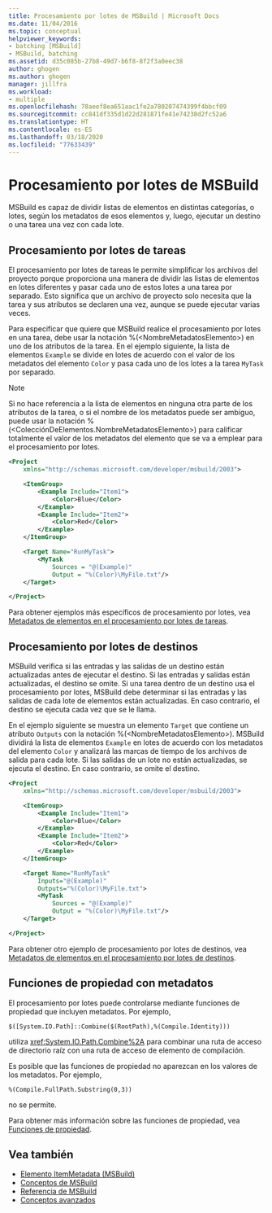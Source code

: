 ```yaml
---
title: Procesamiento por lotes de MSBuild | Microsoft Docs
ms.date: 11/04/2016
ms.topic: conceptual
helpviewer_keywords:
- batching [MSBuild]
- MSBuild, batching
ms.assetid: d35c085b-27b8-49d7-b6f8-8f2f3a0eec38
author: ghogen
ms.author: ghogen
manager: jillfra
ms.workload:
- multiple
ms.openlocfilehash: 78aeef8ea651aac1fe2a780207474399f4bbcf09
ms.sourcegitcommit: cc841df335d1d22d281871fe41e74238d2fc52a6
ms.translationtype: HT
ms.contentlocale: es-ES
ms.lasthandoff: 03/18/2020
ms.locfileid: "77633439"
---
```

# <a name="msbuild-batching"></a>Procesamiento por lotes de MSBuild

MSBuild es capaz de dividir listas de elementos en distintas categorías, o lotes, según los metadatos de esos elementos y, luego, ejecutar un destino o una tarea una vez con cada lote.

## <a name="task-batching"></a>Procesamiento por lotes de tareas

El procesamiento por lotes de tareas le permite simplificar los archivos del proyecto porque proporciona una manera de dividir las listas de elementos en lotes diferentes y pasar cada uno de estos lotes a una tarea por separado. Esto significa que un archivo de proyecto solo necesita que la tarea y sus atributos se declaren una vez, aunque se puede ejecutar varias veces.

Para especificar que quiere que MSBuild realice el procesamiento por lotes en una tarea, debe usar la notación %(\<NombreMetadatosElemento>) en uno de los atributos de la tarea. En el ejemplo siguiente, la lista de elementos `Example` se divide en lotes de acuerdo con el valor de los metadatos del elemento `Color` y pasa cada uno de los lotes a la tarea `MyTask` por separado.

> [!NOTE]
> Si no hace referencia a la lista de elementos en ninguna otra parte de los atributos de la tarea, o si el nombre de los metadatos puede ser ambiguo, puede usar la notación %(\<ColecciónDeElementos.NombreMetadatosElemento>) para calificar totalmente el valor de los metadatos del elemento que se va a emplear para el procesamiento por lotes.

```xml
<Project
    xmlns="http://schemas.microsoft.com/developer/msbuild/2003">

    <ItemGroup>
        <Example Include="Item1">
            <Color>Blue</Color>
        </Example>
        <Example Include="Item2">
            <Color>Red</Color>
        </Example>
    </ItemGroup>

    <Target Name="RunMyTask">
        <MyTask
            Sources = "@(Example)"
            Output = "%(Color)\MyFile.txt"/>
    </Target>

</Project>
```

Para obtener ejemplos más específicos de procesamiento por lotes, vea [Metadatos de elementos en el procesamiento por lotes de tareas](../msbuild/item-metadata-in-task-batching.md).

## <a name="target-batching"></a>Procesamiento por lotes de destinos

MSBuild verifica si las entradas y las salidas de un destino están actualizadas antes de ejecutar el destino. Si las entradas y salidas están actualizadas, el destino se omite. Si una tarea dentro de un destino usa el procesamiento por lotes, MSBuild debe determinar si las entradas y las salidas de cada lote de elementos están actualizadas. En caso contrario, el destino se ejecuta cada vez que se le llama.

En el ejemplo siguiente se muestra un elemento `Target` que contiene un atributo `Outputs` con la notación %(\<NombreMetadatosElemento>). MSBuild dividirá la lista de elementos `Example` en lotes de acuerdo con los metadatos del elemento `Color` y analizará las marcas de tiempo de los archivos de salida para cada lote. Si las salidas de un lote no están actualizadas, se ejecuta el destino. En caso contrario, se omite el destino.

```xml
<Project
    xmlns="http://schemas.microsoft.com/developer/msbuild/2003">

    <ItemGroup>
        <Example Include="Item1">
            <Color>Blue</Color>
        </Example>
        <Example Include="Item2">
            <Color>Red</Color>
        </Example>
    </ItemGroup>

    <Target Name="RunMyTask"
        Inputs="@(Example)"
        Outputs="%(Color)\MyFile.txt">
        <MyTask
            Sources = "@(Example)"
            Output = "%(Color)\MyFile.txt"/>
    </Target>

</Project>
```

Para obtener otro ejemplo de procesamiento por lotes de destinos, vea [Metadatos de elementos en el procesamiento por lotes de destinos](../msbuild/item-metadata-in-target-batching.md).

## <a name="property-functions-using-metadata"></a>Funciones de propiedad con metadatos

El procesamiento por lotes puede controlarse mediante funciones de propiedad que incluyen metadatos. Por ejemplo,

`$([System.IO.Path]::Combine($(RootPath),%(Compile.Identity)))`

utiliza <xref:System.IO.Path.Combine%2A> para combinar una ruta de acceso de directorio raíz con una ruta de acceso de elemento de compilación.

Es posible que las funciones de propiedad no aparezcan en los valores de los metadatos. Por ejemplo,

`%(Compile.FullPath.Substring(0,3))`

no se permite.

Para obtener más información sobre las funciones de propiedad, vea [Funciones de propiedad](../msbuild/property-functions.md).

## <a name="see-also"></a>Vea también

- [Elemento ItemMetadata (MSBuild)](../msbuild/itemmetadata-element-msbuild.md)
- [Conceptos de MSBuild](../msbuild/msbuild-concepts.md)
- [Referencia de MSBuild](../msbuild/msbuild-reference.md)
- [Conceptos avanzados](../msbuild/msbuild-advanced-concepts.md)
